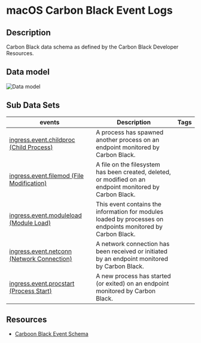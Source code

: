 # macOS Carbon Black Event Logs

## Description
Carbon Black data schema as defined by the Carbon Black Developer Resources.


## Data model
![Data model](/resources/images/CarbonBlackDataModel.png)

## Sub Data Sets
|events|Description|Tags|
|---|---|---|
|[ingress.event.childproc (Child Process)](events/childproc.md)|A process has spawned another process on an endpoint monitored by Carbon Black.||
|[ingress.event.filemod (File Modification)](events/filemod.md)|A file on the filesystem has been created, deleted, or modified on an endpoint monitored by Carbon Black.||
|[ingress.event.moduleload (Module Load)](events/modload.md)|This event contains the information for modules loaded by processes on endpoints monitored by Carbon Black.||
|[ingress.event.netconn (Network Connection)](events/netconn.md)|A network connection has been received or initiated by an endpoint monitored by Carbon Black.||
|[ingress.event.procstart (Process Start)](events/proc.md)|A new process has started (or exited) on an endpoint monitored by Carbon Black.||

## Resources
* [Carboon Black Event Schema](https://developer.carbonblack.com/reference/enterprise-response/event-forwarder/event-schema/)